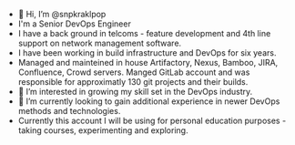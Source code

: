 - 👋 Hi, I’m @snpkraklpop
- I'm a Senior DevOps Engineer
- I have a back ground in telcoms - feature development and 4th line support on network management software.
- I have been working in build infrastructure and DevOps for six years.  
- Managed and mainteined in house Artifactory, Nexus, Bamboo, JIRA, Confluence, Crowd servers.  Manged GitLab account and was responsible for approximatly 130 git projects and their builds.
- 👀 I’m interested in growing my skill set in the DevOps industry.
- 🌱 I’m currently looking to gain additional experience in newer DevOps methods and technologies. 
- Currently this account I will be using for personal education purposes - taking courses, experimenting and exploring.

<!---
snpkraklpop/snpkraklpop is a ✨ special ✨ repository because its `README.md` (this file) appears on your GitHub profile.
You can click the Preview link to take a look at your changes.
--->
